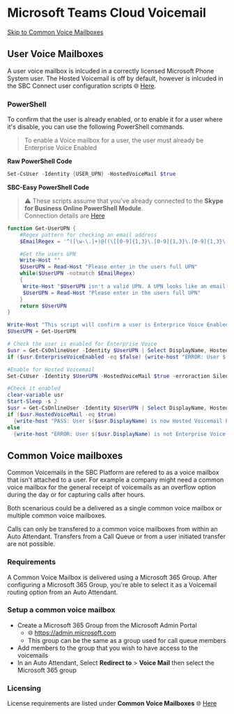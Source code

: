 # Microsoft Teams Cloud Voicemail
<i class="fas fa-link"></i> [Skip to Common Voice Mailboxes](#common-voice-mailboxes)

## User Voice Mailboxes
A user voice mailbox is inlcuded in a correctly licensed Microsoft Phone System user. The Hosted Voicemail is off by default, however is inlcuded in the SBC Connect user configuration scripts 🌐 [Here](voice-enable-a-new-user.html).

### PowerShell
To confirm that the user is already enabled, or to enable it for a user where it's disable, you can use the following PowerShell commands.

> <i class="fas fa-clipboard"></i> To enable a Voice mailbox for a user, the user must already be Enterprise Voice Enabled

<i class="fas fa-terminal"></i> **Raw PowerShell Code**

````PowerShell
Set-CsUser -Identity {USER_UPN} -HostedVoiceMail $true
````

<i class="fas fa-keyboard"></i> **SBC-Easy PowerShell Code**
> ⚠ These scripts assume that you've already connected to the **Skype for Business Online PowerShell Module**. <br>Connection details are [Here](connecting-to-sfbo-ps-module.md)

````PowerShell
function Get-UserUPN {
    #Regex pattern for checking an email address
    $EmailRegex = '^([\w-\.]+)@((\[[0-9]{1,3}\.[0-9]{1,3}\.[0-9]{1,3}\.)|(([\w-]+\.)+))([a-zA-Z]{2,4}|[0-9]{1,3})(\]?)$'

    #Get the users UPN
    Write-Host ""
    $UserUPN = Read-Host "Please enter in the users full UPN"
    while($UserUPN -notmatch $EmailRegex)
    {
     Write-Host "$UserUPN isn't a valid UPN. A UPN looks like an email address" -BackgroundColor Red -ForegroundColor White
     $UserUPN = Read-Host "Please enter in the users full UPN"
    }
    return $UserUPN
}

Write-Host "This script will confirm a user is Enterprice Voice Enabled and will enable Hosted Voicemail" -BackgroundColor Yellow -ForegroundColor Black
$UserUPN = Get-UserUPN

# Check the user is enabled for Enterprise Voice
$usr = Get-CsOnlineUser -Identity $UserUPN | Select DisplayName, HostedVoiceMail, EnterpriseVoiceEnabled
if ($usr.EnterpriseVoiceEnabled -eq $false) {write-host "ERROR: User $($usr.DisplayName) is not Enterprise Voice Enabled. User must be Enterprise Voice Enabled before you can enable them for Hosted Voicemail" -BackgroundColor -Red -ForegroundColor White; pause; exit}

#Enable for Hosted Voicemail
Set-CsUser -Identity $UserUPN -HostedVoiceMail $true -erroraction SilentlyContinue

#Check it enabled
clear-variable usr
Start-Sleep -s 2
$usr = Get-CsOnlineUser -Identity $UserUPN | Select DisplayName, HostedVoiceMail, EnterpriseVoiceEnabled
if ($usr.HostedVoiceMail -eq $true)
  {write-host "PASS: User $($usr.DisplayName) is now Hosted Voicemail Enabled. It might take a few minutes for the service to provision." -BackgroundColor Green -ForegroundColor Black; pause; exit}
else
  {write-host "ERROR: User $($usr.DisplayName) is not Enterprise Voice Enabled. User must be Enterprise Voice Enabled before you can enable them for Hosted Voicemail" -BackgroundColor Red -ForegroundColor White; pause; exit}
````

## Common Voice mailboxes
Common Voicemails in the SBC Platform are refered to as a voice mailbox that isn't attached to a user.
For example a company might need a common voice mailbox for the general receipt of voicemails as an overflow option during the day or 
for capturing calls after hours.

Both scenarious could be a delivered as a single common voice mailbox or multiple common voice mailboxes.

Calls can only be transfered to a common voice mailboxes from within an Auto Attendant. Transfers from a Call Queue or from a user initiated transfer are not possible.

### Requirements
A Common Voice Mailbox is delivered using a Microsoft 365 Group. After configuring a Microsoft 365 Group, you're able to select it as a Voicemail routing option from an Auto Attendant.

### Setup a common voice mailbox
- Create a Microsoft 365 Group from the Microsoft Admin Portal
  - 🌐 https://admin.microsoft.com
  - This group can be the same as a group used for call queue members
- Add members to the group that you wish to have access to the voicemails
- In an Auto Attendant, Select **Redirect to** > **Voice Mail** then select the Microsoft 365 group

### Licensing
License requirements are listed under **Common Voice Mailboxes** 🌐 [Here](pages/License-Requirements.md#common-voice-mailboxes)
